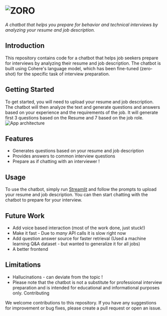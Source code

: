 # ![ZORO]([https://github.com/Ab7Abraham/Zoro-HR/blob/main/Architecture.png])

_A chatbot that helps you prepare for behavior and technical interviews by analyzing your resume and job description._
## Introduction

This repository contains code for a chatbot that helps job seekers prepare for interviews by analyzing their resume and job description. The chatbot is built using Cohere's language model, which has been fine-tuned (zero-shot) for the specific task of interview preparation.
## Getting Started

To get started, you will need to upload your resume and job description. The chatbot will then analyze the text and generate questions and answers based on your experience and the requirements of the job. It will generate first 3 questions based on the Resume and 7 based on the job role.
![App architecture]([https://github.com/Ab7Abraham/Zoro-HR/blob/main/Architecture.png])
## Features
- Generates questions based on your resume and job description
- Provides answers to common interview questions
- Prepare as if chatting with an interviewer !

## Usage

To use the chatbot, simply run [Streamlit](https://coherehackatonpy-gd5z8caamgkadkdvk5bkc8.streamlit.app/) and follow the prompts to upload your resume and job description. You can then start chatting with the chatbot to prepare for your interview.

## Future Work
- Add voice based interaction (most of the work done, just stuck!)
- Make it fast - Due to _many_ API calls it is slow right now
- Add question answer source for faster retrieval (Used a machine learning Q&A dataset - but wanted to generalize it for all jobs)
- A better frontend
## Limitations
- Hallucinations - can deviate from the topic !
- Please note that the chatbot is not a substitute for professional interview preparation and is intended for educational and informational purposes only.
Contributing

We welcome contributions to this repository. If you have any suggestions for improvement or bug fixes, please create a pull request or open an issue.
